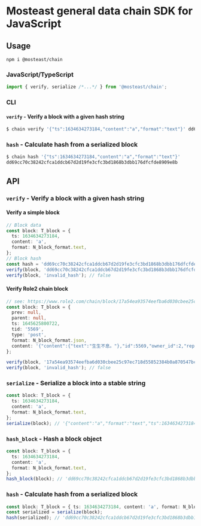 # Mosteast general data chain SDK for JavaScript

## Usage

```shell
npm i @mosteast/chain
```

### JavaScript/TypeScript

```typescript
import { verify, serialize /*...*/ } from '@mosteast/chain';
```

### CLI

#### `verify` - Verify a block with a given hash string

```bash
$ chain verify '{"ts":1634634273184,"content":"a","format":"text"}' dd69cc70c38242cfca1ddcb67d2d19fe3cfc3bd1868b3dbb176dfcfde8909e8b
```

### `hash` - Calculate hash from a serialized block

```bash
$ chain hash '{"ts":1634634273184,"content":"a","format":"text"}'
dd69cc70c38242cfca1ddcb67d2d19fe3cfc3bd1868b3dbb176dfcfde8909e8b
```

## API

### `verify` - Verify a block with a given hash string

#### Verify a simple block

```typescript
// Block data
const block: T_block = {
  ts: 1634634273184,
  content: 'a',
  format: N_block_format.text,
};
// Block hash
const hash = 'dd69cc70c38242cfca1ddcb67d2d19fe3cfc3bd1868b3dbb176dfcfde8909e8b';
verify(block, 'dd69cc70c38242cfca1ddcb67d2d19fe3cfc3bd1868b3dbb176dfcfde8909e8b'); // true
verify(block, 'invalid_hash'); // false
```

#### Verify Role2 chain block

```typescript
// see: https://www.role2.com/chain/block/17a54ea93574eefba6d030cbee25c97ec718d55852384b0a870547bcd7ff6447
const block: T_block = {
  prev: null,
  parent: null,
  ts: 1645625800722,
  tid: '5569',
  type: 'post',
  format: N_block_format.json,
  content: '{"content":{"text":"生生不息。"},"id":5569,"owner_id":2,"reply_id":null,"type":"activity"}',
};

verify(block, '17a54ea93574eefba6d030cbee25c97ec718d55852384b0a870547bcd7ff6447'); // true
verify(block, 'invalid_hash'); // false
```

### `serialize` - Serialize a block into a stable string

```typescript
const block: T_block = {
  ts: 1634634273184,
  content: 'a',
  format: N_block_format.text,
};
serialize(block); // '{"content":"a","format":"text","ts":1634634273184}'
```

### `hash_block` - Hash a block object

```typescript
const block: T_block = {
  ts: 1634634273184,
  content: 'a',
  format: N_block_format.text,
};
hash_block(block); // 'dd69cc70c38242cfca1ddcb67d2d19fe3cfc3bd1868b3dbb176dfcfde8909e8b'
```

### `hash` - Calculate hash from a serialized block

```typescript
const block: T_block = { ts: 1634634273184, content: 'a', format: N_block_format.text };
const serialized = serialize(block);
hash(serialized); // 'dd69cc70c38242cfca1ddcb67d2d19fe3cfc3bd1868b3dbb176dfcfde8909e8b'
```
